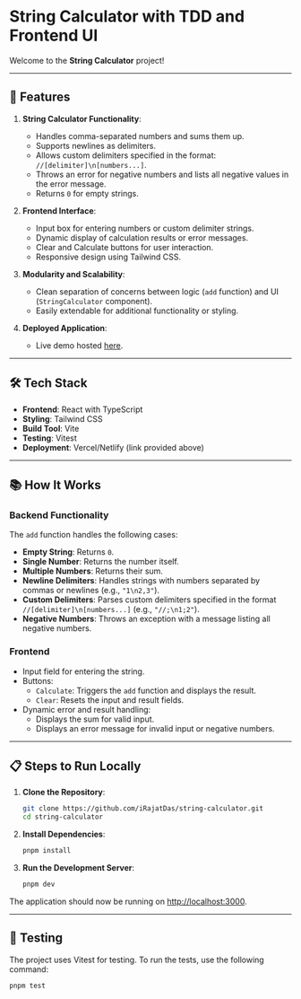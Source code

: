 # String Calculator with TDD and Frontend UI

Welcome to the **String Calculator** project!

---

## 🚀 Features

1. **String Calculator Functionality**:

   - Handles comma-separated numbers and sums them up.
   - Supports newlines as delimiters.
   - Allows custom delimiters specified in the format: `//[delimiter]\n[numbers...]`.
   - Throws an error for negative numbers and lists all negative values in the error message.
   - Returns `0` for empty strings.

2. **Frontend Interface**:

   - Input box for entering numbers or custom delimiter strings.
   - Dynamic display of calculation results or error messages.
   - Clear and Calculate buttons for user interaction.
   - Responsive design using Tailwind CSS.

3. **Modularity and Scalability**:

   - Clean separation of concerns between logic (`add` function) and UI (`StringCalculator` component).
   - Easily extendable for additional functionality or styling.

4. **Deployed Application**:
   - Live demo hosted [here](https://string-calculator-rajat.vercel.app/).

---

## 🛠️ Tech Stack

- **Frontend**: React with TypeScript
- **Styling**: Tailwind CSS
- **Build Tool**: Vite
- **Testing**: Vitest
- **Deployment**: Vercel/Netlify (link provided above)

---

## 📚 How It Works

### **Backend Functionality**

The `add` function handles the following cases:

- **Empty String**: Returns `0`.
- **Single Number**: Returns the number itself.
- **Multiple Numbers**: Returns their sum.
- **Newline Delimiters**: Handles strings with numbers separated by commas or newlines (e.g., `"1\n2,3"`).
- **Custom Delimiters**: Parses custom delimiters specified in the format `//[delimiter]\n[numbers...]` (e.g., `"//;\n1;2"`).
- **Negative Numbers**: Throws an exception with a message listing all negative numbers.

### **Frontend**

- Input field for entering the string.
- Buttons:
  - `Calculate`: Triggers the `add` function and displays the result.
  - `Clear`: Resets the input and result fields.
- Dynamic error and result handling:
  - Displays the sum for valid input.
  - Displays an error message for invalid input or negative numbers.

---

## 📋 Steps to Run Locally

1. **Clone the Repository**:
   ```bash
   git clone https://github.com/iRajatDas/string-calculator.git
   cd string-calculator
   ```
2. **Install Dependencies**:
   ```bash
   pnpm install
   ```
3. **Run the Development Server**:
   ```bash
   pnpm dev
   ```

The application should now be running on [http://localhost:3000](http://localhost:3000).

---

## 🧪 Testing

The project uses Vitest for testing. To run the tests, use the following command:

```bash
pnpm test
```
